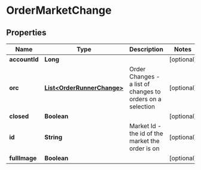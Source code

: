 
# OrderMarketChange

## Properties
Name | Type | Description | Notes
------------ | ------------- | ------------- | -------------
**accountId** | **Long** |  |  [optional]
**orc** | [**List&lt;OrderRunnerChange&gt;**](OrderRunnerChange.md) | Order Changes - a list of changes to orders on a selection |  [optional]
**closed** | **Boolean** |  |  [optional]
**id** | **String** | Market Id - the id of the market the order is on |  [optional]
**fullImage** | **Boolean** |  |  [optional]



